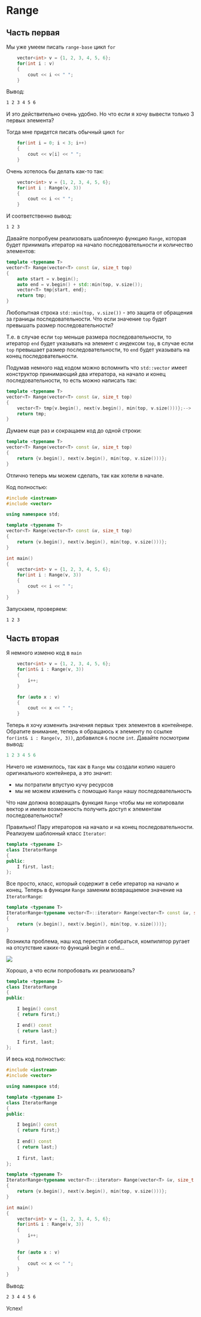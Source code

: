 # Range

## Часть первая
Мы уже умеем писать `range-base` цикл `for`

```cpp
    vector<int> v = {1, 2, 3, 4, 5, 6};
    for(int i : v)
    {
        cout << i << " ";
    }
```
Вывод:
```sh
1 2 3 4 5 6 
```

И это действительно очень удобно. Но что если я хочу вывести только 3 первых элемента?

Тогда мне придется писать обычный цикл `for`
```cpp
    for(int i = 0; i < 3; i++)
    {
        cout << v[i] << " ";
    }
```
Очень хотелось бы делать как-то так:
```cpp
    vector<int> v = {1, 2, 3, 4, 5, 6};
    for(int i : Range(v, 3))
    {
        cout << i << " ";
    }
```
И соответственно вывод:
```sh
1 2 3 
```

Давайте попробуем реализовать шаблонную функцию `Range`, которая будет принимать итератор на начало последовательности и количество элементов:
```cpp
template <typename T>
vector<T> Range(vector<T> const &v, size_t top)
{
    auto start = v.begin();
    auto end = v.begin() + std::min(top, v.size());
    vector<T> tmp{start, end};
    return tmp;
}
```

Любопытная строка `std::min(top, v.size())` - это защита от обращения за границы последовательности. Что если значение `top` будет превышать размер последовательности?

Т.е. в случае если `top` меньше размера последовательности, то итератор `end` будет указывать на элемент с индексом `top`, в случае если `top` превышает размер последовательности, то `end` будет указывать на конец последовательности.

Подумав немного над кодом можно вспомнить что `std::vector` имеет конструктор принимающий два итератора, на начало и конец последовательности, то есть можно написать так:
```cpp
template <typename T>
vector<T> Range(vector<T> const &v, size_t top)
{
    vector<T> tmp{v.begin(), next(v.begin(), min(top, v.size()))};-->
    return tmp;
}
```

Думаем еще раз и сокращаем код до одной строки:
```cpp
template <typename T>
vector<T> Range(vector<T> const &v, size_t top)
{
    return {v.begin(), next(v.begin(), min(top, v.size()))};
}
```

Отлично теперь мы можем сделать, так как хотели в начале.

Код полностью:
```cpp
#include <iostream>
#include <vector>

using namespace std;

template <typename T>
vector<T> Range(vector<T> const &v, size_t top)
{
    return {v.begin(), next(v.begin(), min(top, v.size()))};
}

int main()
{
    vector<int> v = {1, 2, 3, 4, 5, 6};
    for(int i : Range(v, 3))
    {
        cout << i << " ";
    }
}
```

Запускаем, проверяем:
```sh
1 2 3 
```

## Часть вторая

Я немного изменю код в `main`
```cpp
    vector<int> v = {1, 2, 3, 4, 5, 6};
    for(int& i : Range(v, 3))
    {
        i++;
    }

    for (auto x : v)
    {
        cout << x << " ";
    }

```    

Теперь я хочу изменить значения первых трех элементов в контейнере. Обратите внимание, теперь я обращаюсь к элементу по ссылке `for(int& i : Range(v, 3))`, добавился `&` после `int`. 
Давайте посмотрим вывод:
```cpp
1 2 3 4 5 6 
```
Ничего не изменилось, так как в `Range` мы создали копию нашего оригинального контейнера, а это значит:
* мы потратили впустую кучу ресурсов
* мы не можем изменить с помощью `Range` нашу последовательность

Что нам должна возвращать функция `Range` чтобы мы не копировали вектор и имели возможность получить доступ к элементам последовательности? 

Правильно! Пару итераторов на начало и на конец последовательности.
Реализуем шаблонный класс `Iterator`:
```cpp
template <typename I>
class IteratorRange
{
public:
    I first, last;
};
```
Все просто, класс, который содержит в себе итератор на начало и конец.
Теперь в функции `Range` заменим возвращаемое значение на `IteratorRange`:
```cpp
template <typename T>
IteratorRange<typename vector<T>::iterator> Range(vector<T> const &v, size_t top)
{
    return {v.begin(), next(v.begin(), min(top, v.size()))};
}
```
Возникла проблема, наш код перестал собираться, компилятор ругает на отсутствие каких-то функций begin и end...

![](https://hownot2code.files.wordpress.com/2017/07/screenshot_15.png?w=676)


Хорошо, а что если попробовать их реализовать?
```cpp
template <typename I>
class IteratorRange
{
public:

    I begin() const
    { return first;}

    I end() const
    { return last;}
    
    I first, last;
};
```

И весь код полностью:
```cpp
#include <iostream>
#include <vector>

using namespace std;

template <typename I>
class IteratorRange
{
public:

    I begin() const
    { return first;}
    
    I end() const
    { return last;}
    
    I first, last;
};

template <typename T>
IteratorRange<typename vector<T>::iterator> Range(vector<T> &v, size_t top)
{
    return {v.begin(), next(v.begin(), min(top, v.size()))};
}

int main()
{
    vector<int> v = {1, 2, 3, 4, 5, 6};
    for(int& i : Range(v, 3))
    {
        i++;
    }
    
    for (auto x : v)
    {
        cout << x << " ";
    }
}
```

Вывод:
```sh
2 3 4 4 5 6
```
Успех!

